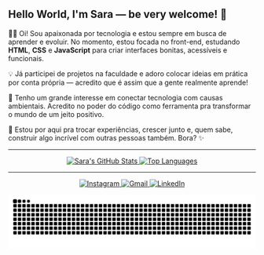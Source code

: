 ## Hello World, I'm Sara — be very welcome! 👋

👩‍💻 Oi! Sou apaixonada por tecnologia e estou sempre em busca de aprender e evoluir. No momento, estou focada no front-end, estudando **HTML**, **CSS** e **JavaScript** para criar interfaces bonitas, acessíveis e funcionais.

💡 Já participei de projetos na faculdade e adoro colocar ideias em prática por conta própria — acredito que é assim que a gente realmente aprende!

🌱 Tenho um grande interesse em conectar tecnologia com causas ambientais. Acredito no poder do código como ferramenta pra transformar o mundo de um jeito positivo.

🚀 Estou por aqui pra trocar experiências, crescer junto e, quem sabe, construir algo incrível com outras pessoas também. Bora? ✨

---

<div align="center">
  <a href="https://github.com/sarasmorais">
    <img height="180em" src="https://github-readme-stats.vercel.app/api?username=sarasmorais&show_icons=true&theme=tokyonight&include_all_commits=true&count_private=true" alt="Sara's GitHub Stats"/>
    <img height="180em" src="https://github-readme-stats.vercel.app/api/top-langs/?username=sarasmorais&layout=compact&langs_count=6&theme=tokyonight" alt="Top Languages"/>
  </a>
</div>

---

<div align="center">
  <a href="https://instagram.com/sarasoouza" target="_blank">
    <img src="https://img.shields.io/badge/-Instagram-%23E4405F?style=for-the-badge&logo=instagram&logoColor=white" alt="Instagram">
  </a>
  <a href="mailto:sarasouza.m@gmail.com">
    <img src="https://img.shields.io/badge/-Gmail-%23333?style=for-the-badge&logo=gmail&logoColor=white" alt="Gmail">
  </a>
  <a href="https://www.linkedin.com/in/sarasmorais-45875016a" target="_blank">
    <img src="https://img.shields.io/badge/-LinkedIn-%230077B5?style=for-the-badge&logo=linkedin&logoColor=white" alt="LinkedIn">
  </a>
</div>

![snake gif](https://github.com/sarasmorais/sarasmorais/blob/output/github-contribution-grid-snake.svg)

